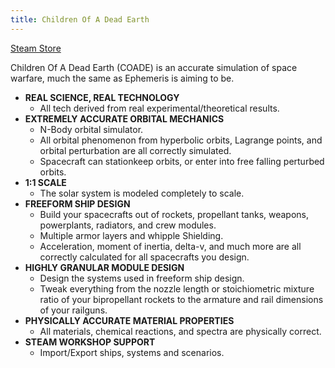 ```yaml
---
title: Children Of A Dead Earth
---
```


[Steam Store](https://store.steampowered.com/app/476530/Children_of_a_Dead_Earth/)

Children Of A Dead Earth (COADE) is an accurate simulation of space warfare, much the same as Ephemeris is aiming to be.

- **REAL SCIENCE, REAL TECHNOLOGY**
	- All tech derived from real experimental/theoretical results.
- **EXTREMELY ACCURATE ORBITAL MECHANICS**
	- N-Body orbital simulator.
	- All orbital phenomenon from hyperbolic orbits, Lagrange points, and orbital perturbation are all correctly simulated.
	- Spacecraft can stationkeep orbits, or enter into free falling perturbed orbits.  
- **1:1 SCALE**
	- The solar system is modeled completely to scale.
- **FREEFORM SHIP DESIGN**
	- Build your spacecrafts out of rockets, propellant tanks, weapons, powerplants, radiators, and crew modules.
	- Multiple armor layers and whipple Shielding.
	- Acceleration, moment of inertia, delta-v, and much more are all correctly calculated for all spacecrafts you design.  
- **HIGHLY GRANULAR MODULE DESIGN**
	- Design the systems used in freeform ship design.
	- Tweak everything from the nozzle length or stoichiometric mixture ratio of your bipropellant rockets to the armature and rail dimensions of your railguns.
- **PHYSICALLY ACCURATE MATERIAL PROPERTIES**
	- All materials, chemical reactions, and spectra are physically correct.
- **STEAM WORKSHOP SUPPORT**
	- Import/Export ships, systems and scenarios.